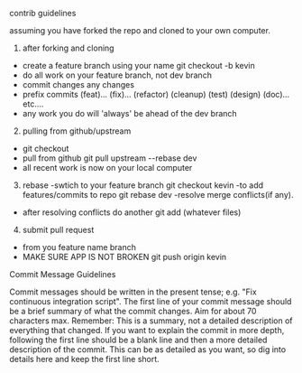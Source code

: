 contrib guidelines

assuming you have forked the repo and cloned to your own computer.

1) after forking and cloning
- create a feature branch using your name
git checkout -b kevin
- do all work on your feature branch, not dev branch
- commit changes any changes
- prefix commits 
(feat)...
(fix)...
(refactor)
(cleanup)
(test)
(design)
(doc)...
etc....
- any work you do will 'always' be ahead of the dev branch

2) pulling from github/upstream
- git checkout
-  pull from github 
git pull upstream --rebase dev
- all recent work is now on your local computer 


3) rebase
-swtich to your feature branch
git checkout kevin
-to add features/commits to repo
git rebase dev
-resolve merge conflicts(if any).
- after resolving conflicts do another 
git add (whatever files)

4) submit pull request
- from you feature name branch
- MAKE SURE APP IS NOT BROKEN
git push origin kevin


Commit Message Guidelines

Commit messages should be written in the present tense; e.g. "Fix continuous integration script".
The first line of your commit message should be a brief summary of what the commit changes. Aim for about 70 characters max. Remember: This is a summary, not a detailed description of everything that changed.
If you want to explain the commit in more depth, following the first line should be a blank line and then a more detailed description of the commit. This can be as detailed as you want, so dig into details here and keep the first line short.
